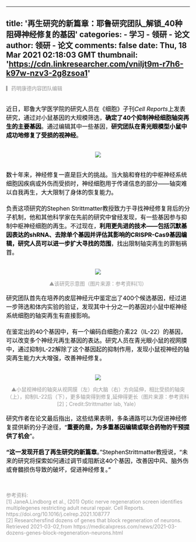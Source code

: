 
---
title: '再生研究的新篇章：耶鲁研究团队_解锁_40种阻碍神经修复的基因'
categories: 
    - 学习
    - 领研 - 论文
author: 领研 - 论文
comments: false
date: Thu, 18 Mar 2021 02:18:03 GMT
thumbnail: 'https://cdn.linkresearcher.com/vniljt9m-r7h6-k97w-nzv3-2g8zsoa1'
---

<div>   
<div class="rich_media_content" style>
<p><font style="font-size:14px; color:rgb(153, 153, 153);"><span style><span style>▎药明康德内容团队编辑</span></span>  <br></font></p><section style><font style="color:rgb(0, 0, 0); font-size:16px;"><br></font></section><section style><font style="color:rgb(0, 0, 0); font-size:16px;">近日，耶鲁大学医学院的研究人员在《细胞》子刊<em>Cell Reports</em>上发表研究，通过对小鼠基因的大规模筛选，<strong>确定了40个抑制神经细胞轴突再生的主要基因</strong>。通过编辑其中一些基因，<strong>研究团队在青光眼模型小鼠中成功地修复了受损的视神经</strong>。</font></section><section style><font style="color:rgb(0, 0, 0); font-size:16px;"> </font></section><p style="text-align:center;"><font style="color:rgb(0, 0, 0); font-size:16px;"><img src="https://cdn.linkresearcher.com/vniljt9m-r7h6-k97w-nzv3-2g8zsoa1" style referrerpolicy="no-referrer"></font></p><section style><font style="color:rgb(0, 0, 0); font-size:16px;"><br></font></section><section style><font style="color:rgb(0, 0, 0); font-size:16px;">数十年来，神经修复一直是巨大的挑战。当大脑和脊柱的中枢神经系统细胞因疾病或外伤而受损时，神经细胞用于传递信息的部分——轴突难以自我再生，大大限制了身体的恢复能力。</font></section><section style><font style="color:rgb(0, 0, 0); font-size:16px;"><br></font></section><section style><font style="color:rgb(0, 0, 0); font-size:16px;">负责这项研究的Stephen Strittmatter教授致力于寻找神经修复背后的分子机制，他和其他科学家在先前的研究中曾经发现，有一些基因参与抑制中枢神经细胞的再生。不过现在，<strong>利用更先进的技术——包括沉默基因表达的shRNA、去除单个基因并评估其影响的CRISPR-Cas9基因编辑，研究人员可以进一步扩大寻找的范围</strong>，找出限制轴突再生的罪魁祸首。</font></section><section style><font style="color:rgb(0, 0, 0); font-size:16px;"> </font></section><p style="text-align:center;"><font style="color:rgb(0, 0, 0); font-size:16px;"><img src="https://cdn.linkresearcher.com/nyfs637c-hngb-aeqj-8h4e-u5zcgv3i" style referrerpolicy="no-referrer"></font></p><section style="text-align:center;"><font style="font-size:14px; color:rgb(153, 153, 153);">▲该研究示意图（图片来源：参考资料[1]）<br></font></section><section style><span style="color:rgb(0, 0, 0);"> </span><br></section><section style><font style="color:rgb(0, 0, 0); font-size:16px;">研究团队首先在培养的皮层神经元中鉴定出了400个候选基因，经过进一步筛选和体内实验的验证，发现其中十分之一的基因对小鼠中枢神经系统细胞的轴突再生有直接影响。</font></section><section style><font style="color:rgb(0, 0, 0); font-size:16px;"> </font></section><section style><font style="color:rgb(0, 0, 0); font-size:16px;">在鉴定出的40个基因中，有一个编码白细胞介素22（IL-22）的基因，可以改变多个神经元再生基因的表达。研究人员在青光眼小鼠的视网膜中，通过抑制IL-22解除了这个基因起的抑制作用，发现小鼠视神经的轴突再生能力大大增强，改善神经修复。</font></section><section style><font style="color:rgb(0, 0, 0); font-size:16px;"> </font></section><p style="text-align:center;"><font style="color:rgb(0, 0, 0); font-size:16px;"><img src="https://cdn.linkresearcher.com/tmnjsq79-dxto-56vj-gk6u-yp3rzsj5" style referrerpolicy="no-referrer"></font></p><section style="text-align:center;"><font style="font-size:14px; color:rgb(153, 153, 153);">▲小鼠视神经的轴突从视网膜（左）向大脑（右）方向延伸，相比受损的轴突（上），抑制IL-22后（下），更多轴突得到修复,延伸得更长（图片来源：参考资料[2]；Credit:Strittmatter lab, Yale）<br></font></section><section style="text-align:center;"><span style="color:rgb(0, 0, 0);"> </span><br></section><section style><font style="color:rgb(0, 0, 0); font-size:16px;">研究作者在论文最后指出，这些结果表明，多条通路可以为促进神经修复提供新的分子途径，“<strong>重要的是，为多重基因编辑或联合药物的干预提供了机会</strong>”。</font></section><section style><font style="color:rgb(0, 0, 0); font-size:16px;"> </font></section><section style><font style="color:rgb(0, 0, 0); font-size:16px;"><strong>“这一发现开启了再生研究的新篇章</strong>。”StephenStrittmatter教授说，“未来的研究将探索如何通过调节或阻断这40个基因，改善因中风、脑外伤或脊髓损伤导致的破坏，促进神经修复。”</font></section><p style><span style><font style="color:rgb(0, 0, 0); font-size:16px;"> </font></span></p><section style><font style="font-size:14px; color:rgb(153, 153, 153);">参考资料:</font></section><section style><font style="font-size:14px; color:rgb(153, 153, 153);">[1] JaneA.Lindborg et al., (201) Optic nerve regeneration screen identifies multiplegenes restricting adult neural repair. Cell Reports. https://doi.org/10.1016/j.celrep.2021.108777</font></section><section style><font style="font-size:14px; color:rgb(153, 153, 153);">[2] Researchersfind dozens of genes that block regeneration of neurons. Retrieved 2021-03-02,from https://medicalxpress.com/news/2021-03-dozens-genes-block-regeneration-neurons.html</font></section>
</div>  
</div>
            